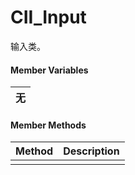 # CII\_Input

输入类。

#### Member Variables

| 无 |
| :---: |


#### Member Methods

| Method | Description |
| :--- | :--- |
|  |  |




